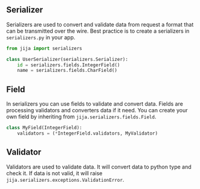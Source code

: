 ## Serializer
Serializers are used to convert and validate data from request a format that can be transmitted over the wire.
Best practice is to create a serializers in `serializers.py` in your app.

```python
from jija import serializers

class UserSerializer(serializers.Serializer):
    id = serializers.fields.IntegerField()
    name = serializers.fields.CharField()
```

## Field
In serializers you can use fields to validate and convert data.
Fields are processing validators and converters data if it need.
You can create your own field by inheriting from `jija.serializers.fields.Field`.

```python
class MyField(IntegerField):
    validators = (*IntegerField.validators, MyValidator)
```


## Validator
Validators are used to validate data.
It will convert data to python type and check it.
If data is not valid, it will raise `jija.serializers.exceptions.ValidationError`.
